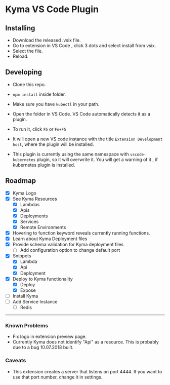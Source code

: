 # Kyma VS Code Plugin

## Installing
- Download the released .vsix file. 
- Go to extension in VS Code , click 3 dots and select install from vsix.
- Select the file.
- Reload.

## Developing
- Clone this repo.
- `npm install` inside folder.
- Make sure you have `kubectl` in your path.
- Open the folder in VS Code. VS Code automatically detects it as a plugin.
- To run it, click `F5` or `Fn+F5`
- It will open a new VS code instance with the title `Extension Development host`, where the plugin will be installed.

- This plugin is currently using the same namespace with `vscode-kubernetes` plugin, so it will overwrite it. You will get a warning of it , if kubernetes plugin is installed.

## Roadmap

- [x] Kyma Logo  
- [x] See Kyma Resources
    - [x] Lambdas
    - [x] Apis
    - [x] Deployments
    - [x] Services
    - [x] Remote Environments
- [x] Hovering to function keyword reveals currently running functions.
- [x] Learn about Kyma Deployment files
- [x] Provide schema validation for Kyma deployment files
    - [ ] Add configuration option to change default port 
- [x] Snippets
    - [x] Lambda
    - [x] Api
    - [x] Deployment
- [x] Deploy to Kyma functionality
    - [x] Deploy 
    - [x] Expose
- [ ] Install Kyma
- [ ] Add Service Instance
    - [ ] Redis

---
### Known Problems
- Fix logo in extension preview page.
- Currently Kyma does not identify "Api" as a resource. This is probably due to a bug 10.07.2018 built.

### Caveats
- This extension creates a server that listens on port 4444. If you want to use that port number, change it in settings.